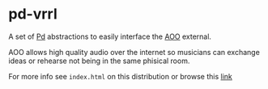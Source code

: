 # pd-vrrl #

A set of [Pd](https://github.com/pure-data/pure-data) abstractions to  easily interface the [AOO](https://git.iem.at/cm/aoo/-/tree/master) external.

AOO allows high quality audio over the internet so musicians can exchange ideas or rehearse not being in the same phisical room.

For more info see `index.html` on this distribution or browse this [link](https://lucarda.com.ar/vrrl)